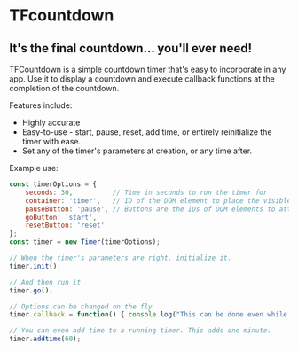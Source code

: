 # TFcountdown
## It's the final countdown... you'll ever need!

TFCountdown is a simple countdown timer that's easy to incorporate in any app. Use it to display a countdown and execute callback functions at the completion of the countdown.

Features include:

* Highly accurate
* Easy-to-use - start, pause, reset, add time, or entirely reinitialize the timer with ease.
* Set any of the timer's parameters at creation, or any time after.

Example use:

```javascript
const timerOptions = {
    seconds: 30,          // Time in seconds to run the timer for
    container: 'timer',   // ID of the DOM element to place the visible timer in (optional)
    pauseButton: 'pause', // Buttons are the IDs of DOM elements to attach a handler to
    goButton: 'start',
    resetButton: 'reset'
};
const timer = new Timer(timerOptions);

// When the timer's parameters are right, initialize it.
timer.init();

// And then run it
timer.go();

// Options can be changed on the fly
timer.callback = function() { console.log("This can be done even while the timer is running!"); };

// You can even add time to a running timer. This adds one minute.
timer.addtime(60);

```
